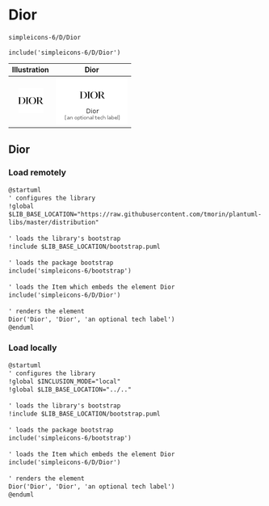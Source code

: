 # Dior


```text
simpleicons-6/D/Dior
```

```text
include('simpleicons-6/D/Dior')
```



| Illustration | Dior |
| :---: | :---: |
| ![illustration for Illustration](../../simpleicons-6/D/Dior.png) | ![illustration for Dior](../../simpleicons-6/D/Dior.Local.png) |




## Dior

### Load remotely
```plantuml
@startuml
' configures the library
!global $LIB_BASE_LOCATION="https://raw.githubusercontent.com/tmorin/plantuml-libs/master/distribution"

' loads the library's bootstrap
!include $LIB_BASE_LOCATION/bootstrap.puml

' loads the package bootstrap
include('simpleicons-6/bootstrap')

' loads the Item which embeds the element Dior
include('simpleicons-6/D/Dior')

' renders the element
Dior('Dior', 'Dior', 'an optional tech label')
@enduml
```

### Load locally
```plantuml
@startuml
' configures the library
!global $INCLUSION_MODE="local"
!global $LIB_BASE_LOCATION="../.."

' loads the library's bootstrap
!include $LIB_BASE_LOCATION/bootstrap.puml

' loads the package bootstrap
include('simpleicons-6/bootstrap')

' loads the Item which embeds the element Dior
include('simpleicons-6/D/Dior')

' renders the element
Dior('Dior', 'Dior', 'an optional tech label')
@enduml
```

